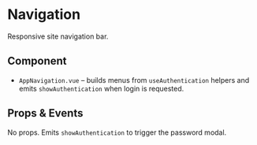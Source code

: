 # Navigation

Responsive site navigation bar.

## Component

- `AppNavigation.vue` – builds menus from `useAuthentication` helpers and emits `showAuthentication` when login is requested.

## Props & Events

No props. Emits `showAuthentication` to trigger the password modal.
